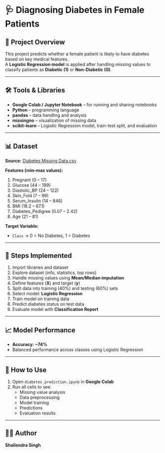 # 🩺 Diagnosing Diabetes in Female Patients

## 📌 Project Overview
This project predicts whether a female patient is likely to have diabetes based on key medical features.  
A **Logistic Regression model** is applied after handling missing values to classify patients as **Diabetic (1)** or **Non-Diabetic (0)**.

---

## 🛠️ Tools & Libraries
- **Google Colab / Jupyter Notebook** – for running and sharing notebooks
- **Python** – programming language
- **pandas** – data handling and analysis
- **missingno** – visualization of missing data
- **scikit-learn** – Logistic Regression model, train-test split, and evaluation

---

## 📊 Dataset
**Source:** [Diabetes Missing Data.csv](https://github.com/YBI-Foundation/Dataset/raw/main/Diabetes%20Missing%20Data.csv)  

**Features (min–max values):**
1. Pregnant (0 – 17)  
2. Glucose (44 – 199)  
3. Diastolic_BP (24 – 122)  
4. Skin_Fold (7 – 99)  
5. Serum_Insulin (14 – 846)  
6. BMI (18.2 – 67.1)  
7. Diabetes_Pedigree (0.07 – 2.42)  
8. Age (21 – 81)  

**Target Variable:**  
- `Class` → 0 = No Diabetes, 1 = Diabetes  

---

## 🔄 Steps Implemented
1. Import libraries and dataset  
2. Explore dataset (info, statistics, top rows)  
3. Handle missing values using **Mean/Median imputation**  
4. Define features (**X**) and target (**y**)  
5. Split data into training (40%) and testing (60%) sets  
6. Select model: **Logistic Regression**  
7. Train model on training data  
8. Predict diabetes status on test data  
9. Evaluate model with **Classification Report**  

---

## 📈 Model Performance
- **Accuracy: ~74%**  
- Balanced performance across classes using Logistic Regression  

---

## 📂 How to Use
1. Open `diabetes_prediction.ipynb` in **Google Colab**  
2. Run all cells to see:  
   - Missing value analysis  
   - Data preprocessing  
   - Model training  
   - Predictions  
   - Evaluation results  

---

## 👨‍💻 Author
**Shailendra Singh**
